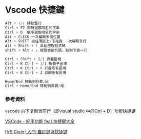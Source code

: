 # Vscode 快捷鍵

```js
Alt + ↑/↓ 移動整行
Ctrl + F2 同時選取同名的字串
Ctrl + D  依序選取同名的字串
Alt + CLICK 一次編輯多個位置
Alt + SHIFT 按住滑鼠上/下拖曳 一次編輯多行
Alt + Shift + f 自動整理程式碼
shift + Alt + ↓ 複製當前代碼，貼到下面一行

Ctrl + Shift + ]/[ 折疊區塊
Ctrl + K Ctrl + ]/[ 折疊子區塊
Ctrl + K Ctrl + 0 折疊所有區塊
Ctrl + K Ctrl + J 展開所有區塊

Home/End 移動到行首/尾
Ctrl + Home/End 移動到頁首/尾
```

### 參考資料

[vscode 向下复制当前行（即visual studio 中的Ctrl + D）功能快捷键](https://blog.csdn.net/haihui1996/article/details/87937912)

[VSCode - 好用功能 feat.快捷鍵大全](https://ithelp.ithome.com.tw/articles/10202305)

[[VS Code] 入門-自訂鍵盤快捷鍵](https://medium.com/az-%E4%B8%8B%E7%AD%86%E8%A8%98/vs-code-%E5%85%A5%E9%96%80-%E9%8D%B5%E7%9B%A4%E5%BF%AB%E6%8D%B7%E9%8D%B5-53053bbb59dd)